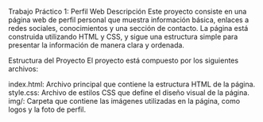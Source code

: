 Trabajo Práctico 1: Perfil Web
Descripción
Este proyecto consiste en una página web de perfil personal que muestra información básica, enlaces a redes sociales, conocimientos y una sección de contacto. La página está construida utilizando HTML y CSS, y sigue una estructura simple para presentar la información de manera clara y ordenada.

Estructura del Proyecto
El proyecto está compuesto por los siguientes archivos:

index.html: Archivo principal que contiene la estructura HTML de la página.
style.css: Archivo de estilos CSS que define el diseño visual de la página.
img/: Carpeta que contiene las imágenes utilizadas en la página, como logos y la foto de perfil.